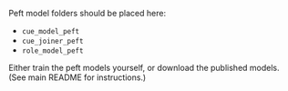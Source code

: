 Peft model folders should be placed here:
- `cue_model_peft`
- `cue_joiner_peft`
- `role_model_peft`

Either train the peft models yourself, or download the published models. (See main README for instructions.)
